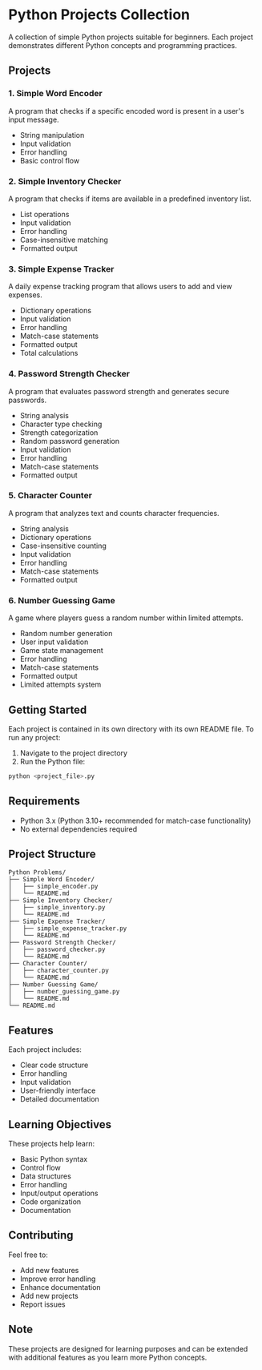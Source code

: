 # Python Projects Collection

A collection of simple Python projects suitable for beginners. Each project demonstrates different Python concepts and programming practices.

## Projects

### 1. Simple Word Encoder
A program that checks if a specific encoded word is present in a user's input message.
- String manipulation
- Input validation
- Error handling
- Basic control flow

### 2. Simple Inventory Checker
A program that checks if items are available in a predefined inventory list.
- List operations
- Input validation
- Error handling
- Case-insensitive matching
- Formatted output

### 3. Simple Expense Tracker
A daily expense tracking program that allows users to add and view expenses.
- Dictionary operations
- Input validation
- Error handling
- Match-case statements
- Formatted output
- Total calculations

### 4. Password Strength Checker
A program that evaluates password strength and generates secure passwords.
- String analysis
- Character type checking
- Strength categorization
- Random password generation
- Input validation
- Error handling
- Match-case statements
- Formatted output

### 5. Character Counter
A program that analyzes text and counts character frequencies.
- String analysis
- Dictionary operations
- Case-insensitive counting
- Input validation
- Error handling
- Match-case statements
- Formatted output

### 6. Number Guessing Game
A game where players guess a random number within limited attempts.
- Random number generation
- User input validation
- Game state management
- Error handling
- Match-case statements
- Formatted output
- Limited attempts system

## Getting Started

Each project is contained in its own directory with its own README file. To run any project:

1. Navigate to the project directory
2. Run the Python file:
```bash
python <project_file>.py
```

## Requirements

- Python 3.x (Python 3.10+ recommended for match-case functionality)
- No external dependencies required

## Project Structure

```
Python Problems/
├── Simple Word Encoder/
│   ├── simple_encoder.py
│   └── README.md
├── Simple Inventory Checker/
│   ├── simple_inventory.py
│   └── README.md
├── Simple Expense Tracker/
│   ├── simple_expense_tracker.py
│   └── README.md
├── Password Strength Checker/
│   ├── password_checker.py
│   └── README.md
├── Character Counter/
│   ├── character_counter.py
│   └── README.md
├── Number Guessing Game/
│   ├── number_guessing_game.py
│   └── README.md
└── README.md
```

## Features

Each project includes:
- Clear code structure
- Error handling
- Input validation
- User-friendly interface
- Detailed documentation

## Learning Objectives

These projects help learn:
- Basic Python syntax
- Control flow
- Data structures
- Error handling
- Input/output operations
- Code organization
- Documentation

## Contributing

Feel free to:
- Add new features
- Improve error handling
- Enhance documentation
- Add new projects
- Report issues

## Note

These projects are designed for learning purposes and can be extended with additional features as you learn more Python concepts.
